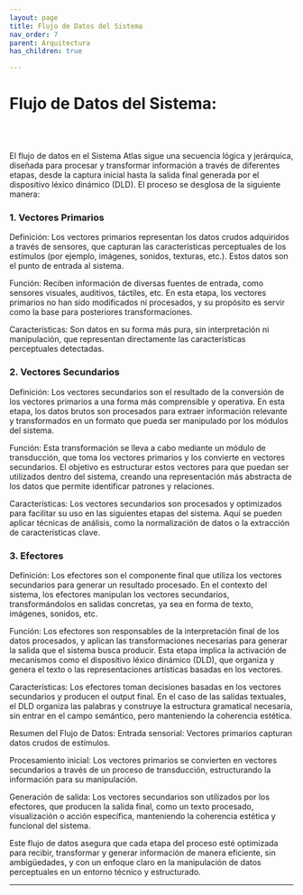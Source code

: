 ```yaml
---
layout: page
title: Flujo de Datos del Sistema
nav_order: 7
parent: Arquitectura
has_children: true

---
```



# Flujo de Datos del Sistema:
<br><br>

El flujo de datos en el Sistema Atlas sigue una secuencia lógica y jerárquica, diseñada para procesar y transformar información a través de diferentes etapas, desde la captura inicial hasta la salida final generada por el dispositivo léxico dinámico (DLD). El proceso se desglosa de la siguiente manera:

### 1. Vectores Primarios
Definición: Los vectores primarios representan los datos crudos adquiridos a través de sensores, que capturan las características perceptuales de los estímulos (por ejemplo, imágenes, sonidos, texturas, etc.). Estos datos son el punto de entrada al sistema.

Función: Reciben información de diversas fuentes de entrada, como sensores visuales, auditivos, táctiles, etc. En esta etapa, los vectores primarios no han sido modificados ni procesados, y su propósito es servir como la base para posteriores transformaciones.

Características: Son datos en su forma más pura, sin interpretación ni manipulación, que representan directamente las características perceptuales detectadas.

### 2. Vectores Secundarios
Definición: Los vectores secundarios son el resultado de la conversión de los vectores primarios a una forma más comprensible y operativa. En esta etapa, los datos brutos son procesados para extraer información relevante y transformados en un formato que pueda ser manipulado por los módulos del sistema.

Función: Esta transformación se lleva a cabo mediante un módulo de transducción, que toma los vectores primarios y los convierte en vectores secundarios. El objetivo es estructurar estos vectores para que puedan ser utilizados dentro del sistema, creando una representación más abstracta de los datos que permite identificar patrones y relaciones.

Características: Los vectores secundarios son procesados y optimizados para facilitar su uso en las siguientes etapas del sistema. Aquí se pueden aplicar técnicas de análisis, como la normalización de datos o la extracción de características clave.

### 3. Efectores
Definición: Los efectores son el componente final que utiliza los vectores secundarios para generar un resultado procesado. En el contexto del sistema, los efectores manipulan los vectores secundarios, transformándolos en salidas concretas, ya sea en forma de texto, imágenes, sonidos, etc.

Función: Los efectores son responsables de la interpretación final de los datos procesados, y aplican las transformaciones necesarias para generar la salida que el sistema busca producir. Esta etapa implica la activación de mecanismos como el dispositivo léxico dinámico (DLD), que organiza y genera el texto o las representaciones artísticas basadas en los vectores.

Características: Los efectores toman decisiones basadas en los vectores secundarios y producen el output final. En el caso de las salidas textuales, el DLD organiza las palabras y construye la estructura gramatical necesaria, sin entrar en el campo semántico, pero manteniendo la coherencia estética.

Resumen del Flujo de Datos:
Entrada sensorial: Vectores primarios capturan datos crudos de estímulos.

Procesamiento inicial: Los vectores primarios se convierten en vectores secundarios a través de un proceso de transducción, estructurando la información para su manipulación.

Generación de salida: Los vectores secundarios son utilizados por los efectores, que producen la salida final, como un texto procesado, visualización o acción específica, manteniendo la coherencia estética y funcional del sistema.

Este flujo de datos asegura que cada etapa del proceso esté optimizada para recibir, transformar y generar información de manera eficiente, sin ambigüedades, y con un enfoque claro en la manipulación de datos perceptuales en un entorno técnico y estructurado.

---
